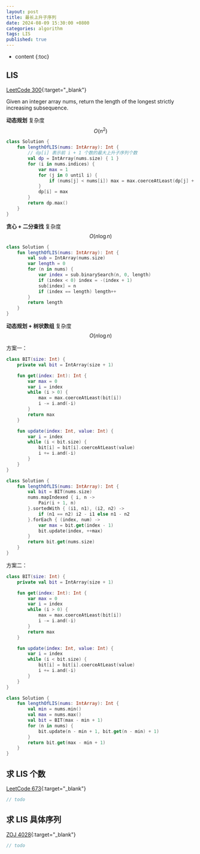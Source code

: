 ```yaml
---
layout: post
title: 最长上升子序列
date: 2024-08-09 15:30:00 +0800
categories: algorithm
tags: LIS
published: true
---
```


* content
{:toc}

## LIS

[LeetCode 300](https://leetcode.com/problems/longest-increasing-subsequence/description/){:target="_blank"}

Given an integer array nums, return the length of the longest strictly increasing subsequence.

**动态规划** 复杂度 $$O(n^2)$$

```kotlin
class Solution {
    fun lengthOfLIS(nums: IntArray): Int {
        // dp[i] 表示前 i + 1 个数的最大上升子序列个数
        val dp = IntArray(nums.size) { 1 }
        for (i in nums.indices) {
            var max = 1
            for (j in 0 until i) {
                if (nums[j] < nums[i]) max = max.coerceAtLeast(dp[j] + 1)
            }
            dp[i] = max
        }
        return dp.max()
    }
}
```

**贪心 + 二分查找** 复杂度 $$O(n\log{n})$$

```kotlin
class Solution {
    fun lengthOfLIS(nums: IntArray): Int {
        val sub = IntArray(nums.size)
        var length = 0
        for (n in nums) {
            var index = sub.binarySearch(n, 0, length)
            if (index < 0) index = -(index + 1)
            sub[index] = n
            if (index == length) length++
        }
        return length
    }
}
```

**动态规划 + 树状数组** 复杂度 $$O(n\log{n})$$

方案一：
```kotlin
class BIT(size: Int) {
    private val bit = IntArray(size + 1)

    fun get(index: Int): Int {
        var max = 0
        var i = index
        while (i > 0) {
            max = max.coerceAtLeast(bit[i])
            i -= i.and(-i)
        }
        return max
    }

    fun update(index: Int, value: Int) {
        var i = index
        while (i < bit.size) {
            bit[i] = bit[i].coerceAtLeast(value)
            i += i.and(-i)
        }
    }
}

class Solution {
    fun lengthOfLIS(nums: IntArray): Int {
        val bit = BIT(nums.size)
        nums.mapIndexed { i, n ->
            Pair(i + 1, n)
        }.sortedWith { (i1, n1), (i2, n2) ->
            if (n1 == n2) i2 - i1 else n1 - n2
        }.forEach { (index, num) ->
            var max = bit.get(index - 1)
            bit.update(index, ++max)
        }
        return bit.get(nums.size)
    }
}
```

方案二：
```kotlin
class BIT(size: Int) {
    private val bit = IntArray(size + 1)

    fun get(index: Int): Int {
        var max = 0
        var i = index
        while (i > 0) {
            max = max.coerceAtLeast(bit[i])
            i -= i.and(-i)
        }
        return max
    }

    fun update(index: Int, value: Int) {
        var i = index
        while (i < bit.size) {
            bit[i] = bit[i].coerceAtLeast(value)
            i += i.and(-i)
        }
    }
}

class Solution {
    fun lengthOfLIS(nums: IntArray): Int {
        val min = nums.min()
        val max = nums.max()
        val bit = BIT(max - min + 1)
        for (n in nums) {
            bit.update(n - min + 1, bit.get(n - min) + 1)
        }
        return bit.get(max - min + 1)
    }
}
```

## 求 LIS 个数

[LeetCode 673](https://leetcode.com/problems/number-of-longest-increasing-subsequence/description/){:target="_blank"}

```kotlin
// todo
```

## 求 LIS 具体序列

[ZOJ 4028](https://pintia.cn/problem-sets/91827364500/exam/problems/type/7?problemSetProblemId=91827370262&page=30){:target="_blank"}

```kotlin
// todo
```

<!-- https://writings.sh/post/longest-increasing-subsequence-revisited -->
<!-- https://writings.sh/post/find-number-of-lis -->
<!-- https://writings.sh/post/binary-indexed-tree -->
<!-- https://blog.csdn.net/lxt_Lucia/article/details/81206439 -->
<!-- https://leetcode.com/problems/longest-increasing-subsequence/solutions/1326308/c-python-dp-binary-search-bit-segment-tree-solutions-picture-explain-o-nlogn/ -->
<!-- https://blog.csdn.net/lxt_Lucia/article/details/89228550 -->